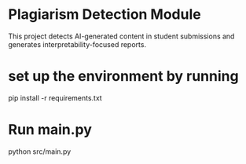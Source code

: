 # Plagiarism Detection Module

This project detects AI-generated content in student submissions and generates interpretability-focused reports.

# set up the environment by running

pip install -r requirements.txt

# Run main.py

python src/main.py